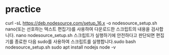 # practice

curl -sL https://deb.nodesource.com/setup_16.x -o nodesource_setup.sh
nano(또는 선호하는 텍스트 편집기)를 사용하여 다운로드한 스크립트의 내용을 검사합니다. nano nodesource_setup.sh
스크립트가 실행하기에 안전하다고 판단되면 편집기를 종료한 다음 sudo를 사용하여 스크립트를 실행합니다.sudo bash nodesource_setup.sh
sudo apt install nodejs
node -v
